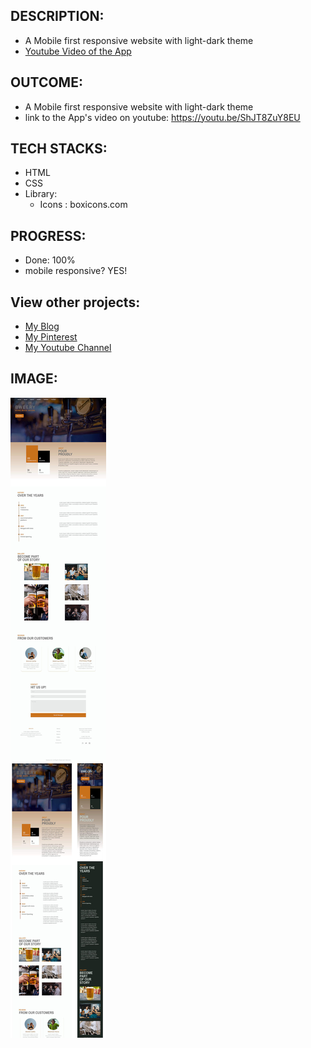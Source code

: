 
## DESCRIPTION:
- A Mobile first responsive website with light-dark theme
- [Youtube Video of the App](https://youtu.be/ShJT8ZuY8EU)

## OUTCOME:
- A Mobile first responsive website with light-dark theme
- link to the App's video on youtube: https://youtu.be/ShJT8ZuY8EU

## TECH STACKS:
- HTML
- CSS
- Library: 
    - Icons : boxicons.com

## PROGRESS:
- Done: 100%
- mobile responsive? YES!


## View other projects:
- [My Blog](https://hashnode.com/@marizoo)
- [My Pinterest](https://pin.it/16vGwjy)
- [My Youtube Channel](https://www.youtube.com/channel/UCfkbnM9WvHD3mjecBiGHCBQ/playlists)


## IMAGE:
![Screenshot of the App](./screenshots/css-12-bweery-all-600.jpg)
